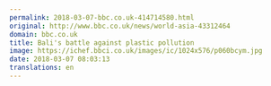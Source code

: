 ```yaml
---
permalink: 2018-03-07-bbc.co.uk-414714580.html
original: http://www.bbc.co.uk/news/world-asia-43312464
domain: bbc.co.uk
title: Bali's battle against plastic pollution
image: https://ichef.bbci.co.uk/images/ic/1024x576/p060bcym.jpg
date: 2018-03-07 08:03:13
translations: en
---
```


